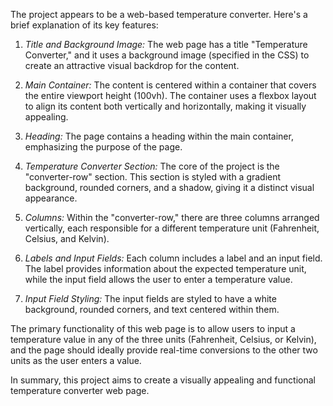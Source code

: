 The project appears to be a web-based temperature converter. Here's a brief explanation of its key features:

1. *Title and Background Image:* The web page has a title "Temperature Converter," and it uses a background image (specified in the CSS) to create an attractive visual backdrop for the content.

2. *Main Container:* The content is centered within a container that covers the entire viewport height (100vh). The container uses a flexbox layout to align its content both vertically and horizontally, making it visually appealing.

3. *Heading:* The page contains a heading  within the main container, emphasizing the purpose of the page.

4. *Temperature Converter Section:* The core of the project is the "converter-row" section. This section is styled with a gradient background, rounded corners, and a shadow, giving it a distinct visual appearance.

5. *Columns:* Within the "converter-row," there are three columns  arranged vertically, each responsible for a different temperature unit (Fahrenheit, Celsius, and Kelvin).

6. *Labels and Input Fields:* Each column includes a label and an input field. The label provides information about the expected temperature unit, while the input field allows the user to enter a temperature value.

7. *Input Field Styling:* The input fields are styled to have a white background, rounded corners, and text centered within them.

The primary functionality of this web page is to allow users to input a temperature value in any of the three units (Fahrenheit, Celsius, or Kelvin), and the page should ideally provide real-time conversions to the other two units as the user enters a value.

In summary, this project aims to create a visually appealing and functional temperature converter web page.
